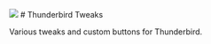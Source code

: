 <img src="https://github.com/srazzano/Images/blob/master/thunderbird.png"/> # Thunderbird Tweaks

Various tweaks and custom buttons for Thunderbird.
